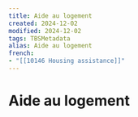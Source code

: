 ```yaml
---
title: Aide au logement
created: 2024-12-02
modified: 2024-12-02
tags: TBSMetadata
alias: Aide au logement
french:
- "[[10146 Housing assistance]]"
---
```

# Aide au logement
